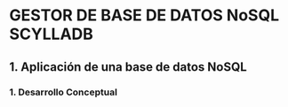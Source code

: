 # GESTOR DE BASE DE DATOS NoSQL SCYLLADB
##  1. Aplicación de una base de datos NoSQL
### 1. Desarrollo Conceptual
